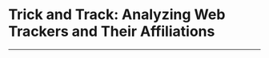 <h1><b>Trick and Track: Analyzing Web Trackers and Their Affiliations</b></h1>

-----------------------------------------------------------------------------------------------------



















